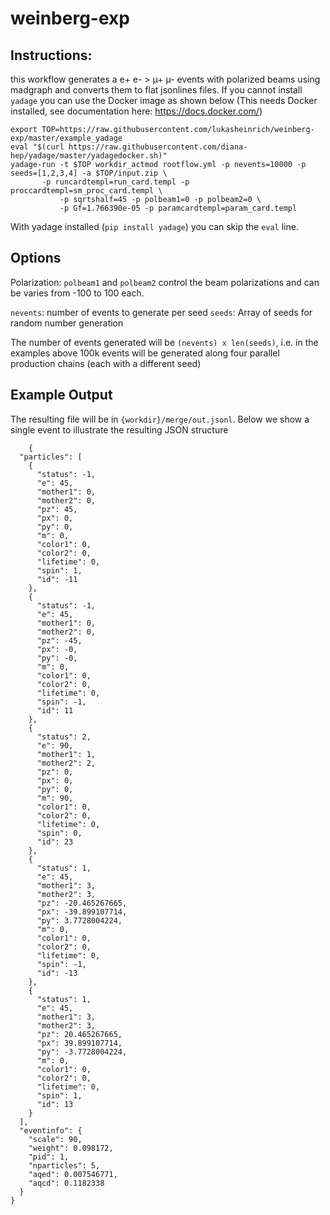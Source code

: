 # weinberg-exp

## Instructions:

this workflow generates a e+ e- > µ+ µ- events with polarized beams using madgraph and converts them to flat jsonlines files. If you cannot install `yadage` you can use the Docker image as shown below (This needs Docker installed, see documentation here: https://docs.docker.com/)

    export TOP=https://raw.githubusercontent.com/lukasheinrich/weinberg-exp/master/example_yadage
    eval "$(curl https://raw.githubusercontent.com/diana-hep/yadage/master/yadagedocker.sh)"
    yadage-run -t $TOP workdir_actmod rootflow.yml -p nevents=10000 -p seeds=[1,2,3,4] -a $TOP/input.zip \
	       -p runcardtempl=run_card.templ -p proccardtempl=sm_proc_card.templ \
               -p sqrtshalf=45 -p polbeam1=0 -p polbeam2=0 \
               -p Gf=1.766390e-05 -p paramcardtempl=param_card.templ


With yadage installed (`pip install yadage`) you can skip the `eval` line.

## Options

Polarization: `polbeam1` and `polbeam2` control the beam polarizations and can be varies from -100 to 100 each.

`nevents`: number of events to generate per seed
`seeds`: Array of seeds for random number generation

The number of events generated will be `(nevents) x len(seeds)`, i.e. in the examples above 100k events will be generated along four parallel production chains (each with a different seed)

## Example Output

The resulting file will be in `{workdir}/merge/out.jsonl`. Below we show a single event to illustrate the resulting JSON structure

        {
      "particles": [
        {
          "status": -1,
          "e": 45,
          "mother1": 0,
          "mother2": 0,
          "pz": 45,
          "px": 0,
          "py": 0,
          "m": 0,
          "color1": 0,
          "color2": 0,
          "lifetime": 0,
          "spin": 1,
          "id": -11
        },
        {
          "status": -1,
          "e": 45,
          "mother1": 0,
          "mother2": 0,
          "pz": -45,
          "px": -0,
          "py": -0,
          "m": 0,
          "color1": 0,
          "color2": 0,
          "lifetime": 0,
          "spin": -1,
          "id": 11
        },
        {
          "status": 2,
          "e": 90,
          "mother1": 1,
          "mother2": 2,
          "pz": 0,
          "px": 0,
          "py": 0,
          "m": 90,
          "color1": 0,
          "color2": 0,
          "lifetime": 0,
          "spin": 0,
          "id": 23
        },
        {
          "status": 1,
          "e": 45,
          "mother1": 3,
          "mother2": 3,
          "pz": -20.465267665,
          "px": -39.899107714,
          "py": 3.7728004224,
          "m": 0,
          "color1": 0,
          "color2": 0,
          "lifetime": 0,
          "spin": -1,
          "id": -13
        },
        {
          "status": 1,
          "e": 45,
          "mother1": 3,
          "mother2": 3,
          "pz": 20.465267665,
          "px": 39.899107714,
          "py": -3.7728004224,
          "m": 0,
          "color1": 0,
          "color2": 0,
          "lifetime": 0,
          "spin": 1,
          "id": 13
        }
      ],
      "eventinfo": {
        "scale": 90,
        "weight": 0.098172,
        "pid": 1,
        "nparticles": 5,
        "aqed": 0.007546771,
        "aqcd": 0.1182338
      }
    }

